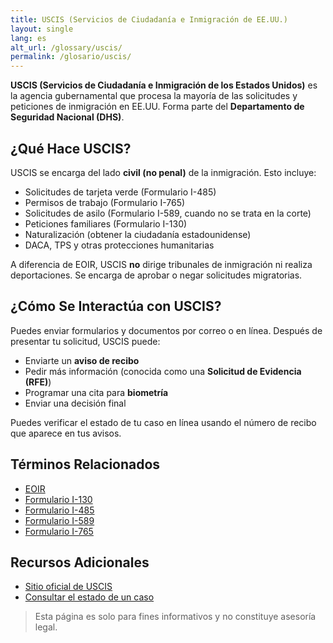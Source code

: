 ```yaml
---
title: USCIS (Servicios de Ciudadanía e Inmigración de EE.UU.)
layout: single
lang: es
alt_url: /glossary/uscis/
permalink: /glosario/uscis/
---
```


**USCIS (Servicios de Ciudadanía e Inmigración de los Estados Unidos)** es la agencia gubernamental que procesa la mayoría de las solicitudes y peticiones de inmigración en EE.UU. Forma parte del **Departamento de Seguridad Nacional (DHS)**.

## ¿Qué Hace USCIS?

USCIS se encarga del lado **civil (no penal)** de la inmigración. Esto incluye:

- Solicitudes de tarjeta verde (Formulario I-485)
- Permisos de trabajo (Formulario I-765)
- Solicitudes de asilo (Formulario I-589, cuando no se trata en la corte)
- Peticiones familiares (Formulario I-130)
- Naturalización (obtener la ciudadanía estadounidense)
- DACA, TPS y otras protecciones humanitarias

A diferencia de EOIR, USCIS **no** dirige tribunales de inmigración ni realiza deportaciones. Se encarga de aprobar o negar solicitudes migratorias.

## ¿Cómo Se Interactúa con USCIS?

Puedes enviar formularios y documentos por correo o en línea. Después de presentar tu solicitud, USCIS puede:

- Enviarte un **aviso de recibo**
- Pedir más información (conocida como una **Solicitud de Evidencia (RFE)**)
- Programar una cita para **biometría**
- Enviar una decisión final

Puedes verificar el estado de tu caso en línea usando el número de recibo que aparece en tus avisos.

## Términos Relacionados

- [EOIR](/glosario/eoir/)
- [Formulario I-130](/glosario/formulario-i-130/)
- [Formulario I-485](/glosario/formulario-i-485/)
- [Formulario I-589](/glosario/formulario-i-589/)
- [Formulario I-765](/glosario/formulario-i-765/)

## Recursos Adicionales

- [Sitio oficial de USCIS](https://www.uscis.gov/)
- [Consultar el estado de un caso](https://egov.uscis.gov/casestatus/landing.do)

> Esta página es solo para fines informativos y no constituye asesoría legal.